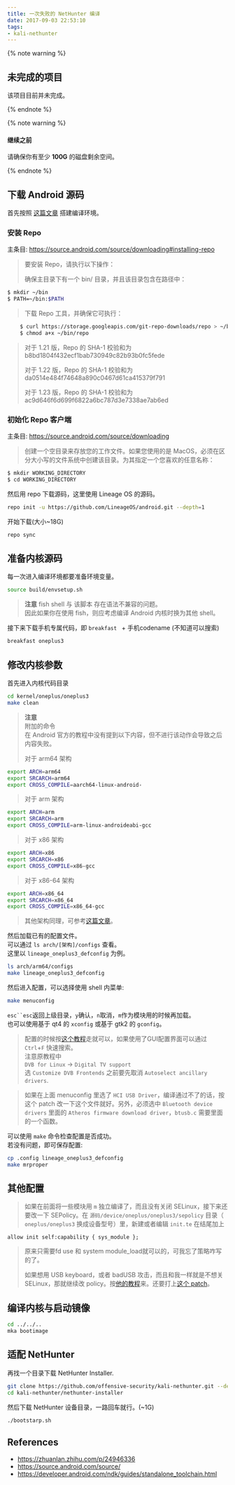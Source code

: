 ```yaml
---
title: 一次失败的 NetHunter 编译
date: 2017-09-03 22:53:10
tags:
- kali-nethunter
---
```



{% note warning %}

<h2>未完成的项目</h2>

该项目目前并未完成。

{% endnote %}

{% note warning %}

<h4>继续之前</h4>

请确保你有至少 <b>100G</b> 的磁盘剩余空间。

{% endnote %}

## 下载 Android 源码

首先按照 [这篇文章](https://source.android.com/source/initializing) 搭建编译环境。

### 安装 Repo

主条目: <https://source.android.com/source/downloading#installing-repo>

>要安装 Repo，请执行以下操作：
>
>确保主目录下有一个 bin/ 目录，并且该目录包含在路径中：

```bash
$ mkdir ~/bin
$ PATH=~/bin:$PATH
```

>下载 Repo 工具，并确保它可执行：

```bash
    $ curl https://storage.googleapis.com/git-repo-downloads/repo > ~/bin/repo
    $ chmod a+x ~/bin/repo
```

>对于 1.21 版，Repo 的 SHA-1 校验和为 b8bd1804f432ecf1bab730949c82b93b0fc5fede
>
>对于 1.22 版，Repo 的 SHA-1 校验和为 da0514e484f74648a890c0467d61ca415379f791
>
>对于 1.23 版，Repo 的 SHA-1 校验和为 ac9d646f6d699f6822a6bc787d3e7338ae7ab6ed

### 初始化 Repo 客户端

主条目: <https://source.android.com/source/downloading>

>创建一个空目录来存放您的工作文件。如果您使用的是 MacOS，必须在区分大小写的文件系统中创建该目录。为其指定一个您喜欢的任意名称：

```bash
$ mkdir WORKING_DIRECTORY
$ cd WORKING_DIRECTORY
```

然后用 repo 下载源码，这里使用 Lineage OS 的源码。
```bash
repo init -u https://github.com/LineageOS/android.git --depth=1 
```

开始下载(大小~18G)
```bash
repo sync
```

## 准备内核源码

每一次进入编译环境都要准备环境变量。
```bash
source build/envsetup.sh
```

> **注意**
> fish shell 与 该脚本 存在语法不兼容的问题。\
> 因此如果你在使用 fish，则应考虑编译 Android 内核时换为其他 shell。

接下来下载手机专属代码，即 `breakfast ` + 手机codename (不知道可以搜索)
```bash
breakfast oneplus3
```

## 修改内核参数

首先进入内核代码目录
```bash
cd kernel/oneplus/oneplus3
make clean
```

> **注意**\
> 附加的命令\
> 在 Android 官方的教程中没有提到以下内容，但不进行该动作会导致之后内容失败。
>
> 对于 arm64 架构
```bash
export ARCH=arm64
export SRCARCH=arm64
export CROSS_COMPILE=aarch64-linux-android-
```
> 对于 arm 架构
```bash
export ARCH=arm
export SRCARCH=arm
export CROSS_COMPILE=arm-linux-androideabi-gcc
```
> 对于 x86 架构
```bash
export ARCH=x86
export SRCARCH=x86
export CROSS_COMPILE=x86-gcc
```
> 对于 x86-64 架构
```bash
export ARCH=x86_64
export SRCARCH=x86_64
export CROSS_COMPILE=x86_64-gcc
```
> 其他架构同理，可参考[这篇文章](https://developer.android.com/ndk/guides/standalone_toolchain.html)。

然后加载已有的配置文件。\
可以通过 `ls arch/[架构]/configs` 查看。\
这里以 `lineage_oneplus3_defconfig` 为例。

```bash
ls arch/arm64/configs
make lineage_oneplus3_defconfig
```

然后进入配置，可以选择使用 shell 内菜单:
```bash
make menuconfig
```
`esc``esc`返回上级目录，`y`确认，`n`取消，`m`作为模块用的时候再加载。\
也可以使用基于 qt4 的 `xconfig` 或基于 gtk2 的 `gconfig`。

>配置的时候按[这个教程](https://github.com/offensive-security/kali-nethunter/wiki/Modifying-the-Kernel)走就可以，如果使用了GUI配置界面可以通过 `Ctrl`+`F` 快速搜索。\
注意原教程中\
`DVB for Linux` -> `Digital TV support`\
选 `Customize DVB Frontends` 之前要先取消 `Autoselect ancillary drivers`.

> 如果在上面 menuconfig 里选了 `HCI USB Driver`，编译通过不了的话，按这个 patch 改一下这个文件就好。另外，必须选中 `Bluetooth device drivers` 里面的 `Atheros firmware download driver`，`btusb.c` 需要里面的一个函数。

可以使用 `make` 命令检查配置是否成功。\
若没有问题，即可保存配置:
```bash
cp .config lineage_oneplus3_defconfig
make mrproper
```

## 其他配置

>如果在前面将一些模块用 `m` 独立编译了，而且没有关闭 SELinux，接下来还要改一下 SEPolicy。在 `源码/device/oneplus/oneplus3/sepolicy` 目录（ `oneplus/oneplus3` 换成设备型号）里，新建或者编辑 `init.te` 在结尾加上
```
allow init self:capability { sys_module };
```
>原来只需要fd use 和 system module_load就可以的，可我忘了策略咋写的了。
>
>如果想用 USB keyboard，或者 badUSB 攻击，而且和我一样就是不想关 SELinux，那就继续改 policy。按[他的教程](https://github.com/pelya/android-keyboard-gadget/blob/master/README.md)来。还要打上[这个 patch](https://github.com/offensive-security/nethunter-devices/commit/19dc67f0b3af19cc9833c6f7d984e241a6366f20)。

## 编译内核与启动镜像

```bash
cd ../../..
mka bootimage
```

## 适配 NetHunter

再找一个目录下载 NetHunter Installer.
```bash
git clone https://github.com/offensive-security/kali-nethunter.git --depth 1
cd kali-nethunter/nethunter-installer
```

然后下载 NetHunter 设备目录，一路回车就行。(~1G)
```bash
./bootstarp.sh
```

## References

- <https://zhuanlan.zhihu.com/p/24946336>
- <https://source.android.com/source/>
- <https://developer.android.com/ndk/guides/standalone_toolchain.html>
